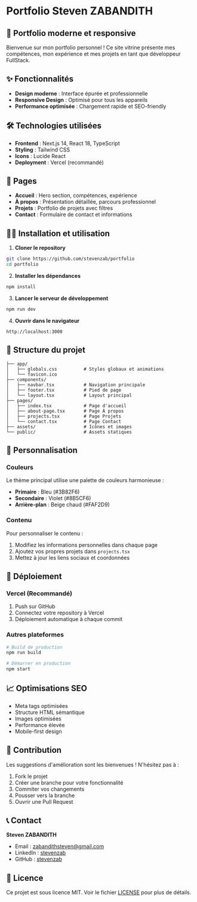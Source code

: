 # Portfolio Steven ZABANDITH

## 🚀 Portfolio moderne et responsive

Bienvenue sur mon portfolio personnel ! Ce site vitrine présente mes compétences, mon expérience et mes projets en tant que développeur FullStack.

## ✨ Fonctionnalités

- **Design moderne** : Interface épurée et professionnelle
- **Responsive Design** : Optimisé pour tous les appareils
- **Performance optimisée** : Chargement rapide et SEO-friendly

## 🛠️ Technologies utilisées

- **Frontend** : Next.js 14, React 18, TypeScript
- **Styling** : Tailwind CSS
- **Icons** : Lucide React
- **Deployment** : Vercel (recommandé)

## 📱 Pages

- **Accueil** : Hero section, compétences, expérience
- **À propos** : Présentation détaillée, parcours professionnel
- **Projets** : Portfolio de projets avec filtres
- **Contact** : Formulaire de contact et informations

## 🏃‍♂️ Installation et utilisation

1. **Cloner le repository**
```bash
git clone https://github.com/stevenzab/portfolio
cd portfolio
```

2. **Installer les dépendances**
```bash
npm install
```

3. **Lancer le serveur de développement**
```bash
npm run dev
```

4. **Ouvrir dans le navigateur**
```
http://localhost:3000
```

## 📁 Structure du projet

```
├── app/
│   ├── globals.css          # Styles globaux et animations
│   └── favicon.ico
├── components/
│   ├── navbar.tsx           # Navigation principale
│   ├── footer.tsx           # Pied de page
│   └── layout.tsx           # Layout principal
├── pages/
│   ├── index.tsx            # Page d'accueil
│   ├── about-page.tsx       # Page À propos
│   ├── projects.tsx         # Page Projets
│   └── contact.tsx          # Page Contact
├── assets/                  # Icônes et images
└── public/                  # Assets statiques
```

## 🎨 Personnalisation

### Couleurs
Le thème principal utilise une palette de couleurs harmonieuse :
- **Primaire** : Bleu (#3B82F6)
- **Secondaire** : Violet (#8B5CF6)
- **Arrière-plan** : Beige chaud (#FAF2D9)

### Contenu
Pour personnaliser le contenu :
1. Modifiez les informations personnelles dans chaque page
2. Ajoutez vos propres projets dans `projects.tsx`
3. Mettez à jour les liens sociaux et coordonnées

## 🚀 Déploiement

### Vercel (Recommandé)
1. Push sur GitHub
2. Connectez votre repository à Vercel
3. Déploiement automatique à chaque commit

### Autres plateformes
```bash
# Build de production
npm run build

# Démarrer en production
npm start
```

## 📈 Optimisations SEO

- Meta tags optimisées
- Structure HTML sémantique
- Images optimisées
- Performance élevée
- Mobile-first design

## 🤝 Contribution

Les suggestions d'amélioration sont les bienvenues ! N'hésitez pas à :
1. Fork le projet
2. Créer une branche pour votre fonctionnalité
3. Commiter vos changements
4. Pousser vers la branche
5. Ouvrir une Pull Request

## 📞 Contact

**Steven ZABANDITH**
- Email : zabandithsteven@gmail.com
- LinkedIn : [stevenzab](https://linkedin.com/in/stevenzab)
- GitHub : [stevenzab](https://github.com/stevenzab)

## 📄 Licence

Ce projet est sous licence MIT. Voir le fichier [LICENSE](LICENSE) pour plus de détails.
